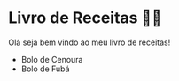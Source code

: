 
# Livro de Receitas 👨‍🍳

Olá seja bem vindo ao meu livro de receitas!

 - Bolo de Cenoura
 - Bolo de Fubá





